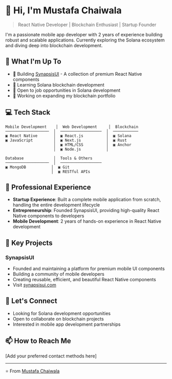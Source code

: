 # 👋 Hi, I'm Mustafa Chaiwala

> React Native Developer | Blockchain Enthusiast | Startup Founder

I'm a passionate mobile app developer with 2 years of experience building robust and scalable applications. Currently exploring the Solana ecosystem and diving deep into blockchain development.

## 🚀 What I'm Up To

- 🎯 Building [SynapsisUI](https://www.synapsisui.com) - A collection of premium React Native components
- 🌱 Learning Solana blockchain development
- 💼 Open to job opportunities in Solana development
- 🔭 Working on expanding my blockchain portfolio

## 💻 Tech Stack

```text
Mobile Development    │  Web Development     │  Blockchain
───────────────────  │  ──────────────────  │  ───────────
▣ React Native       │  ▣ React.js          │  ▣ Solana
▣ JavaScript         │  ▣ Next.js           │  ▣ Rust
                     │  ▣ HTML/CSS          │  ▣ Anchor
                     │  ▣ Node.js           │  

Database             │  Tools & Others
───────────────────  │  ──────────────────
▣ MongoDB           │  ▣ Git
                    │  ▣ RESTful APIs
```

## 🎯 Professional Experience

- **Startup Experience**: Built a complete mobile application from scratch, handling the entire development lifecycle
- **Entrepreneurship**: Founded SynapsisUI, providing high-quality React Native components to developers
- **Mobile Development**: 2 years of hands-on experience in React Native development

## 🌟 Key Projects

### SynapsisUI
- Founded and maintaining a platform for premium mobile UI components
- Building a community of mobile developers
- Creating reusable, efficient, and beautiful React Native components
- Visit [synapsisui.com](https://www.synapsisui.com)

## 🤝 Let's Connect

- Looking for Solana development opportunities
- Open to collaborate on blockchain projects
- Interested in mobile app development partnerships

## 📫 How to Reach Me

[Add your preferred contact methods here]

---

⭐️ From [Mustafa Chaiwala](https://github.com/YourGitHubUsername)
